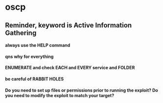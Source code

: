 # oscp

## Reminder, keyword is Active Information Gathering
#### always use the HELP command
#### qns why for everything
#### ENUMERATE and check EACH and EVERY service and FOLDER
#### be careful of RABBIT HOLES


#### Do you need to set up files or permissions prior to running the exploit? Do you need to modify the exploit to match your target?
